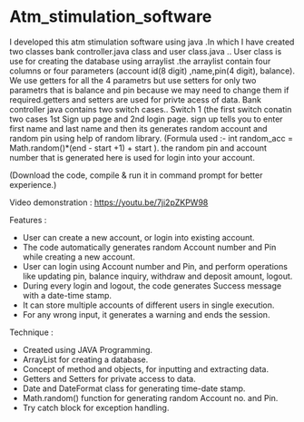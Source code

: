 # Atm_stimulation_software
I developed this atm stimulation software using java .In which I have created two classes bank controller.java class and user class.java .. User class is use for creating the database using arraylist .the arraylist contain four columns or four parameters  (account id(8 digit) ,name,pin(4 digit), balance). We use getters for all the 4 parametrs but use setters for only two parametrs that is balance and pin because we may need to change them if required.getters and setters are used for privte acess of data. Bank controller java contains two switch cases.. Switch 1 (the first switch conatin two cases 1st Sign up page and 2nd login page. sign up tells you to enter first name and last name  and then its generates random account and random pin using help of random library. (Formula used :- int random_acc = Math.random()*(end - start +1) + start ). the random pin and account number that is generated here is used for login into your account.

(Download the code, compile & run it in command prompt for better experience.)

Video demonstration : https://youtu.be/7ji2pZKPW98

Features :
- User can create a new account, or login into existing account.
- The code automatically generates random Account number and Pin while creating a new account.
- User can login using Account number and Pin, and perform operations like updating pin, balance inquiry, withdraw and deposit amount, logout.
- During every login and logout, the code generates Success message with a date-time stamp.
- It can store multiple accounts of different users in single execution.
- For any wrong input, it generates a warning and ends the session.

Technique :
- Created using JAVA Programming.
- ArrayList for creating a database.
- Concept of method and objects, for inputting and extracting data.
- Getters and Setters for private access to data.
- Date and DateFormat class for generating time-date stamp.
- Math.random() function for generating random Account no. and Pin.
- Try catch block for exception handling.

